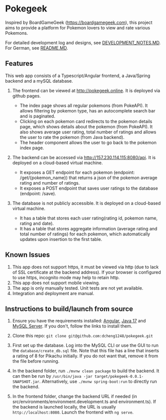 # Pokegeek

Inspired by BoardGameGeek (https://boardgamegeek.com), this project aims to provide a platform for Pokemon lovers to view and rate various Pokemons.

For detailed development log and designs, see [DEVELOPMENT_NOTES.MD](./DEVELOPMENT_NOTES.md).
For German, see [README.MD](./README.md).

## Features
This web app consists of a Typescript/Angular frontend, a Java/Spring backend and a mySQL database.

1. The frontend can be viewed at http://pokegeek.online. It is deployed via github pages. 
    - The index page shows all regular pokemons (from PokeAPI). It allows filtering by pokemon type, has an autocomplete search bar and is paginated.
    - Clicking on each pokemon card redirects to the pokemon details page, which shows details about the pokemon (from PokeAPI). It also shows average user rating, total number of ratings and allows the user to rate the pokemon (from Java backend). 
    - The header component allows the user to go back to the pokemon index page. 

2. The backend can be accessed via http://157.230.114.115:8080/api. It is deployed on a cloud-based virtual machine. 
    - It exposes a GET endpoint for each pokemon (endpoint: /get/{pokemon_name}) that returns a json of the pokemon average rating and number of ratings. 
    - It exposes a POST endpoint that saves user ratings to the database (endpoint: /save). 

3. The database is not publicly accessible. It is deployed on a cloud-based virtual machine. 
    - It has a table that stores each user rating(rating id, pokemon name, rating and date). 
    - It has a table that stores aggregate information (average rating and total number of ratings) for each pokemon, which automatically updates upon insertion to the first table. 

## Known Issues
1. This app does not support https, it must be viewed via http (due to lack of SSL certificate at the backend address). If your browser is configured to use https, incognito mode may help to retain http.
2. This app does not support mobile viewing. 
3. The app is only manually tested. Unit tests are not yet available. 
4. Integration and deployment are manual. 

## Instructions to build/launch from source
1. Ensure you have the requirements installed: [Angular](https://angular.io/guide/setup-local), [Java 17](https://docs.oracle.com/en/java/javase/17/install/#Java-Platform%2C-Standard-Edition) and [MySQL Server](https://dev.mysql.com/doc/mysql-installation-excerpt/5.7/en/). If you don't, follow the links to install them. 

2. Clone this repo: `git clone git@github.com:dcheng1248/pokegeek.git`

3. First set up the database. Log into the MySQL CLI or use the GUI to run the `database/create_db.sql` file. Note that this file has a line that inserts a rating of 8 for Pikachu initially. If you do not want that, remove it from the file before running. 

4. In the backend folder, run `./mvnw clean package` to build the backend. It can then be run by `/usr/bin/java -jar target/pokegeek-0.0.1-SNAPSHOT.jar`. Alternatively, use `./mvnw spring-boot:run` to directly run the backend.

5. In the frontend folder, change the backend URL if needed (in src/environments/environment.development.ts and environment.ts). If the backend is launched locally, the URL is usually `http://localhost:8080`. Launch the frontend with `ng serve`. 

